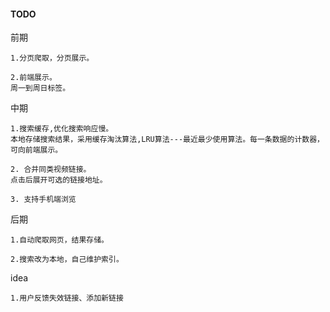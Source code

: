 #### TODO

前期
```
1.分页爬取，分页展示。

2.前端展示。
周一到周日标签。
```

中期
```
1.搜索缓存,优化搜索响应慢。
本地存储搜索结果，采用缓存淘汰算法,LRU算法---最近最少使用算法。每一条数据的计数器，可向前端展示。

2. 合并同类视频链接。
点击后展开可选的链接地址。

3. 支持手机端浏览
```

后期
```
1.自动爬取网页，结果存储。

2.搜索改为本地，自己维护索引。

```

idea
```
1.用户反馈失效链接、添加新链接

```